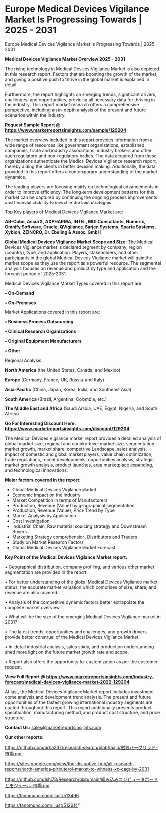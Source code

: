 # Europe Medical Devices Vigilance Market Is Progressing Towards | 2025 - 2031
Europe Medical Devices Vigilance Market Is Progressing Towards | 2025 - 2031

<Strong> Medical Devices Vigilance Market Overview 2025 - 2031</strong>

The rising technology in Medical Devices Vigilance Market is also depicted in this research report. Factors that are boosting the growth of the market, and giving a positive push to thrive in the global market is explained in detail.

Furthermore, the report highlights on emerging trends, significant drivers, challenges, and opportunities, providing all necessary data for thriving in the industry. This report market research offers a comprehensive perspective, including an in-depth analysis of the present and future scenarios within the industry.

<strong>Request Sample Report @ <a href=https://www.marketreportsinsights.com/sample/129204>https://www.marketreportsinsights.com/sample/129204</a></strong>

The market overview included in this report provides information from a wide range of resources like government organizations, established companies, trade and industry associations, industry brokers and other such regulatory and non-regulatory bodies. The data acquired from these organizations authenticate the Medical Devices Vigilance research report, thereby aiding the clients in better decision making. Additionally, the data provided in this report offers a contemporary understanding of the market dynamics.

The leading players are focusing mainly on technological advancements in order to improve efficiency. The long-term development patterns for this market can be captured by continuing the ongoing process improvements and financial stability to invest in the best strategies.

Top Key players of Medical Devices Vigilance Market are:

<strong>AB-Cube, AssurX, AXPHARMA, INTEL, MDI Consultants, Numerix, Omnify Software, Oracle, QVigilance, Sarjen Systems, Sparta Systems, Xybion, ZEINCRO, Dr. Ebeling & Assoc. GmbH</strong>

<strong><b>Global Medical Devices Vigilance Market Scope and Size:</b></strong>
The Medical Devices Vigilance market is declared segment by company, region (country), type, and application. Players, stakeholders, and other participants in the global Medical Devices Vigilance market will gain the market scope as they use the report as a powerful resource. The segmental analysis focuses on revenue and product by type and application and the forecast period of 2025-2031.

Medical Devices Vigilance Market Types covered in this report are:

<strong>• On-Demand

• On-Premises</strong>

Market Applications covered in this report are:

<strong>• Business Process Outsourcing

• Clinical Research Organizations

• Original Equipment Manufacturers

• Other</strong> 

Regional Analysis

<strong>North America</strong> (the United States, Canada, and Mexico)

<strong>Europe</strong> (Germany, France, UK, Russia, and Italy)

<strong>Asia-Pacific</strong> (China, Japan, Korea, India, and Southeast Asia)

<strong>South America</strong> (Brazil, Argentina, Colombia, etc.)

<strong>The Middle East and Africa</strong> (Saudi Arabia, UAE, Egypt, Nigeria, and South Africa)

<strong>Go For Interesting Discount Here: <a href=https://www.marketreportsinsights.com/discount/129204>https://www.marketreportsinsights.com/discount/129204</a></strong>

The Medical Devices Vigilance market report provides a detailed analysis of global market size, regional and country-level market size, segmentation market growth, market share, competitive Landscape, sales analysis, impact of domestic and global market players, value chain optimization, trade regulations, recent developments, opportunities analysis, strategic market growth analysis, product launches, area marketplace expanding, and technological innovations.

<strong><b>Major factors covered in the report:</b></strong>
<ul>
  <li>Global Medical Devices Vigilance Market </li>
  <li>Economic Impact on the Industry</li>
  <li>Market Competition in terms of Manufacturers</li>
  <li>Production, Revenue (Value) by geographical segmentation</li>
  <li>Production, Revenue (Value), Price Trend by Type</li>
  <li>Market Analysis by Application</li>
  <li>Cost Investigation</li>
  <li>Industrial Chain, Raw material sourcing strategy and Downstream Buyers</li>
  <li>Marketing Strategy comprehension, Distributors and Traders</li>
  <li>Study on Market Research Factors</li>
  <li>Global Medical Devices Vigilance Market Forecast</li>
</ul>

<strong><b>Key Point of the Medical Devices Vigilance Market report:</b></strong>

• Geographical distribution, company profiling, and various other market segmentation are provided in the report.

• For better understanding of the global Medical Devices Vigilance market status, the accurate market valuation which comprises of size, share, and revenue are also covered.

• Analysis of the competitive dynamic factors better extrapolate the complete market overview

• What will be the size of the emerging Medical Devices Vigilance market in 2031?

• The latest trends, opportunities and challenges, and growth drivers provide better construal of the Medical Devices Vigilance Market.

• In-detail industrial analysis, sales study, and production understanding shed more light on the future market growth rate and scope.

• Report also offers the opportunity for customization as per the customer request.

<strong><b>View Full Report @ <a href=https://www.marketreportsinsights.com/industry-forecast/medical-devices-vigilance-market-2022-129204>https://www.marketreportsinsights.com/industry-forecast/medical-devices-vigilance-market-2022-129204</a></b></strong>


At last, the Medical Devices Vigilance Market report includes investment come analysis and development trend analysis. The present and future opportunities of the fastest growing international industry segments are coated throughout this report. This report additionally presents product specification, manufacturing method, and product cost structure, and price structure.

<strong>Contact Us:</strong>
sales@marketreportsinsights.com

<strong>Our other reports:</strong>

<a href=https://github.com/arha237/research-search/blob/main/磁気バーグリッド-市場.md>https://github.com/arha237/research-search/blob/main/磁気バーグリッド-市場.md</a>

<a href=https://sites.google.com/view/the-disruptive-hub/all-research-reports/north-america-pirbuterol-market-to-witness-xx-cagr-by-2031>https://sites.google.com/view/the-disruptive-hub/all-research-reports/north-america-pirbuterol-market-to-witness-xx-cagr-by-2031</a>

<a href=https://github.com/Ishi78/Research/blob/main/組み込みコンピュータボードとモジュール-市場.md>https://github.com/Ishi78/Research/blob/main/組み込みコンピュータボードとモジュール-市場.md</a>

<a href=https://tanomuno.com/illust/513496>https://tanomuno.com/illust/513496</a>

<a href=https://tanomuno.com/illust/512614>https://tanomuno.com/illust/512614</a>"
